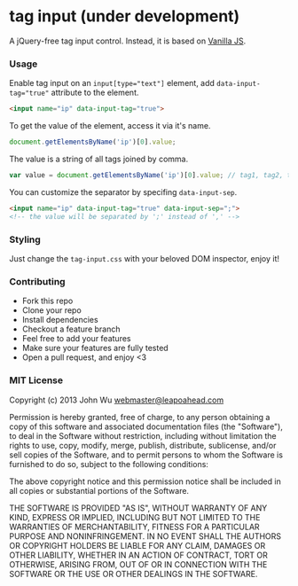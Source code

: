 # tag input (under development)
A jQuery-free tag input control. Instead, it is based on [Vanilla JS](http://vanilla-js.com/).

### Usage
Enable tag input on an `input[type="text"]` element, add `data-input-tag="true"` attribute to the element. 

```html
<input name="ip" data-input-tag="true">
```

To get the value of the element, access it via it's name. 

```js
document.getElementsByName('ip')[0].value;
```

The value is a string of all tags joined by comma.

```js
var value = document.getElementsByName('ip')[0].value; // tag1, tag2, tag3
```

You can customize the separator by specifing `data-input-sep`.

```html
<input name="ip" data-input-tag="true" data-input-sep=";">
<!-- the value will be separated by ';' instead of ',' -->
```

### Styling
Just change the `tag-input.css` with your beloved DOM inspector, enjoy it!

### Contributing

- Fork this repo
- Clone your repo
- Install dependencies
- Checkout a feature branch
- Feel free to add your features
- Make sure your features are fully tested
- Open a pull request, and enjoy <3

### MIT License
Copyright (c) 2013 John Wu <webmaster@leapoahead.com>

Permission is hereby granted, free of charge, to any person obtaining a copy of this software and associated documentation files (the "Software"), to deal in the Software without restriction, including without limitation the rights to use, copy, modify, merge, publish, distribute, sublicense, and/or sell copies of the Software, and to permit persons to whom the Software is furnished to do so, subject to the following conditions:

The above copyright notice and this permission notice shall be included in all copies or substantial portions of the Software.

THE SOFTWARE IS PROVIDED "AS IS", WITHOUT WARRANTY OF ANY KIND, EXPRESS OR IMPLIED, INCLUDING BUT NOT LIMITED TO THE WARRANTIES OF MERCHANTABILITY, FITNESS FOR A PARTICULAR PURPOSE AND NONINFRINGEMENT. IN NO EVENT SHALL THE AUTHORS OR COPYRIGHT HOLDERS BE LIABLE FOR ANY CLAIM, DAMAGES OR OTHER LIABILITY, WHETHER IN AN ACTION OF CONTRACT, TORT OR OTHERWISE, ARISING FROM, OUT OF OR IN CONNECTION WITH THE SOFTWARE OR THE USE OR OTHER DEALINGS IN THE SOFTWARE.